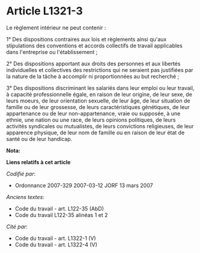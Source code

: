 # Article L1321-3

Le règlement intérieur ne peut contenir :

1° Des dispositions contraires aux lois et règlements ainsi qu'aux stipulations des conventions et accords collectifs de
travail applicables dans l'entreprise ou l'établissement ;

2° Des dispositions apportant aux droits des personnes et aux libertés individuelles et collectives des restrictions qui ne
seraient pas justifiées par la nature de la tâche à accomplir ni proportionnées au but recherché ;

3° Des dispositions discriminant les salariés dans leur emploi ou leur travail, à capacité professionnelle égale, en raison
de leur origine, de leur sexe, de leurs moeurs, de leur orientation sexuelle, de leur âge, de leur situation de famille ou de
leur grossesse, de leurs caractéristiques génétiques, de leur appartenance ou de leur non-appartenance, vraie ou supposée, à
une ethnie, une nation ou une race, de leurs opinions politiques, de leurs activités syndicales ou mutualistes, de leurs
convictions religieuses, de leur apparence physique, de leur nom de famille ou en raison de leur état de santé ou de leur
handicap.

**Nota:**



**Liens relatifs à cet article**

_Codifié par_:

  - Ordonnance 2007-329 2007-03-12 JORF 13 mars 2007

_Anciens textes_:

  - Code du travail - art. L122-35 (AbD)
  - Code du travail L122-35 alinéas 1 et 2

_Cité par_:

  - Code du travail - art. L1322-1 (V)
  - Code du travail - art. L1322-4 (V)
